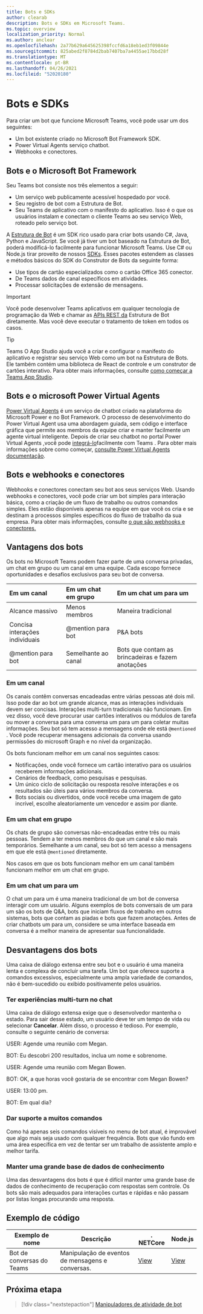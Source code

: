 ```yaml
---
title: Bots e SDKs
author: clearab
description: Bots e SDKs em Microsoft Teams.
ms.topic: overview
localization_priority: Normal
ms.author: anclear
ms.openlocfilehash: 2a77b629a645625398fccfd6a18eb1ed3f09844e
ms.sourcegitcommit: 825abed2f8784d2bab7407ba7a4455ae17bbd28f
ms.translationtype: MT
ms.contentlocale: pt-BR
ms.lasthandoff: 04/26/2021
ms.locfileid: "52020180"
---
```

# <a name="bots-and-sdks"></a>Bots e SDKs

Para criar um bot que funcione Microsoft Teams, você pode usar um dos seguintes:
* Um bot existente criado no Microsoft Bot Framework SDK.
* Power Virtual Agents serviço chatbot.
* Webhooks e conectores.

## <a name="bots-and-the-microsoft-bot-framework"></a>Bots e o Microsoft Bot Framework

Seu Teams bot consiste nos três elementos a seguir:

* Um serviço web publicamente acessível hospedado por você.
* Seu registro de bot com a Estrutura de Bot.
* Seu Teams de aplicativo com o manifesto do aplicativo. Isso é o que os usuários instalam e conectam o cliente Teams ao seu serviço Web, roteado pelo serviço bot.

A [Estrutura de Bot](https://dev.botframework.com/) é um SDK rico usado para criar bots usando C#, Java, Python e JavaScript. Se você já tiver um bot baseado na Estrutura de Bot, poderá modificá-lo facilmente para funcionar Microsoft Teams. Use C# ou Node.js tirar proveito de nossos [SDKs](/microsoftteams/platform/#pivot=sdk-tools). Esses pacotes estendem as classes e métodos básicos do SDK do Construtor de Bots da seguinte forma:

* Use tipos de cartão especializados como o cartão Office 365 conector.
* De Teams dados de canal específicos em atividades.
* Processar solicitações de extensão de mensagens.

> [!IMPORTANT]
> Você pode desenvolver Teams aplicativos em qualquer tecnologia de programação da Web e chamar as [APIs REST da](/bot-framework/rest-api/bot-framework-rest-overview) Estrutura de Bot diretamente. Mas você deve executar o tratamento de token em todos os casos.

> [!TIP]
> Teams O App Studio ajuda você a criar e configurar o manifesto do aplicativo e registrar seu serviço Web como um bot na Estrutura de Bots. Ele também contém uma biblioteca de React de controle e um construtor de cartões interativo. Para obter mais informações, consulte [como começar a Teams App Studio](~/concepts/build-and-test/app-studio-overview.md).

## <a name="bots-and-the-microsoft-power-virtual-agents"></a>Bots e o microsoft Power Virtual Agents

[Power Virtual Agents](/power-virtual-agents/fundamentals-what-is-power-virtual-agents) é um serviço de chatbot criado na plataforma do Microsoft Power e no Bot Framework. O processo de desenvolvimento do Power Virtual Agent usa uma abordagem guiada, sem código e interface gráfica que permite aos membros da equipe criar e manter facilmente um agente virtual inteligente. Depois de criar seu chatbot no portal Power Virtual Agents [,](https://powervirtualagents.microsoft.com)você pode [integrá-lo](how-to/add-power-virtual-agents-bot-to-teams.md)facilmente com Teams . Para obter mais informações sobre como começar, [consulte Power Virtual Agents documentação](https://docs.microsoft.com/power-virtual-agents/).

## <a name="bots-and-webhooks-and-connectors"></a>Bots e webhooks e conectores

Webhooks e conectores conectam seu bot aos seus serviços Web. Usando webhooks e conectores, você pode criar um bot simples para interação básica, como a criação de um fluxo de trabalho ou outros comandos simples. Eles estão disponíveis apenas na equipe em que você os cria e se destinam a processos simples específicos do fluxo de trabalho da sua empresa. Para obter mais informações, consulte [o que são webhooks e conectores.](~/webhooks-and-connectors/what-are-webhooks-and-connectors.md)

## <a name="advantages-of-bots"></a>Vantagens dos bots

Os bots no Microsoft Teams podem fazer parte de uma conversa privadas, um chat em grupo ou um canal em uma equipe. Cada escopo fornece oportunidades e desafios exclusivos para seu bot de conversa.

| Em um canal | Em um chat em grupo | Em um chat um para um |
| :-- | :-- | :-- |
| Alcance massivo | Menos membros | Maneira tradicional |
| Concisa interações individuais | @mention para bot  | P&A bots |
| @mention para bot | Semelhante ao canal | Bots que contam as brincadeiras e fazem anotações |

### <a name="in-a-channel"></a>Em um canal

Os canais contêm conversas encadeadas entre várias pessoas até dois mil. Isso pode dar ao bot um grande alcance, mas as interações individuais devem ser concisas. Interações multi-turn tradicionais não funcionam. Em vez disso, você deve procurar usar cartões interativos ou módulos de tarefa ou mover a conversa para uma conversa um para um para coletar muitas informações. Seu bot só tem acesso a mensagens onde ele está `@mentioned` . Você pode recuperar mensagens adicionais da conversa usando permissões do microsoft Graph e no nível da organização.

Os bots funcionam melhor em um canal nos seguintes casos:

* Notificações, onde você fornece um cartão interativo para os usuários receberem informações adicionais.
* Cenários de feedback, como pesquisas e pesquisas.
* Um único ciclo de solicitação ou resposta resolve interações e os resultados são úteis para vários membros da conversa.
* Bots sociais ou divertidos, onde você recebe uma imagem de gato incrível, escolhe aleatoriamente um vencedor e assim por diante.

### <a name="in-a-group-chat"></a>Em um chat em grupo

Os chats de grupo são conversas não-encadeadas entre três ou mais pessoas. Tendem a ter menos membros do que um canal e são mais temporários. Semelhante a um canal, seu bot só tem acesso a mensagens em que ele está `@mentioned` diretamente.

Nos casos em que os bots funcionam melhor em um canal também funcionam melhor em um chat em grupo.

### <a name="in-a-one-to-one-chat"></a>Em um chat um para um

O chat um para um é uma maneira tradicional de um bot de conversa interagir com um usuário. Alguns exemplos de bots conversais de um para um são os bots de Q&A, bots que iniciam fluxos de trabalho em outros sistemas, bots que contam as piadas e bots que fazem anotações. Antes de criar chatbots um para um, considere se uma interface baseada em conversa é a melhor maneira de apresentar sua funcionalidade.

## <a name="disadvantages-of-bots"></a>Desvantagens dos bots

Uma caixa de diálogo extensa entre seu bot e o usuário é uma maneira lenta e complexa de concluir uma tarefa. Um bot que oferece suporte a comandos excessivos, especialmente uma ampla variedade de comandos, não é bem-sucedido ou exibido positivamente pelos usuários.

### <a name="have-multi-turn-experiences-in-chat"></a>Ter experiências multi-turn no chat

Uma caixa de diálogo extensa exige que o desenvolvedor mantenha o estado. Para sair desse estado, um usuário deve ter um tempo de vida ou selecionar **Cancelar**. Além disso, o processo é tedioso. Por exemplo, consulte o seguinte cenário de conversa:

USER: Agende uma reunião com Megan.

BOT: Eu descobri 200 resultados, inclua um nome e sobrenome.

USER: Agende uma reunião com Megan Bowen.

BOT: OK, a que horas você gostaria de se encontrar com Megan Bowen?

USER: 13:00 pm.

BOT: Em qual dia?

### <a name="support-too-many-commands"></a>Dar suporte a muitos comandos

Como há apenas seis comandos visíveis no menu de bot atual, é improvável que algo mais seja usado com qualquer frequência. Bots que vão fundo em uma área específica em vez de tentar ser um trabalho de assistente amplo e melhor tarifa.

### <a name="maintain-a-large-knowledge-base"></a>Manter uma grande base de dados de conhecimento

Uma das desvantagens dos bots é que é difícil manter uma grande base de dados de conhecimento de recuperação com respostas sem controle. Os bots são mais adequados para interações curtas e rápidas e não passam por listas longas procurando uma resposta.

## <a name="code-sample"></a>Exemplo de código

|Exemplo de nome | Descrição | . NETCore | Node.js |
|----------------|-----------------|--------------|----------------|
| Bot de conversas do Teams | Manipulação de eventos de mensagens e conversas. |[View](https://github.com/microsoft/BotBuilder-Samples/tree/master/samples/csharp_dotnetcore/57.teams-conversation-bot)|[View](https://github.com/microsoft/BotBuilder-Samples/tree/master/samples/javascript_nodejs/57.teams-conversation-bot)|

## <a name="next-step"></a>Próxima etapa

> [!div class="nextstepaction"]
> [Manipuladores de atividade de bot](~/bots/bot-basics.md)
